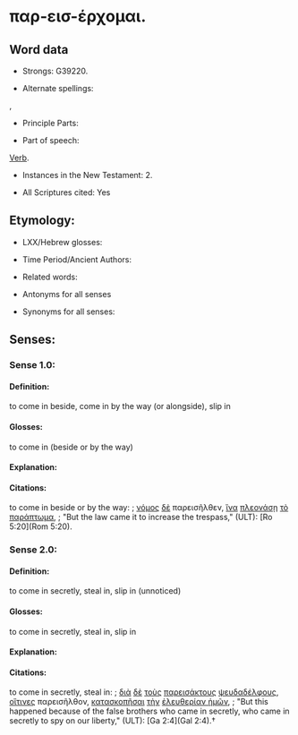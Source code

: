 # παρ-εισ-έρχομαι.

<!-- Status: S2=NeedsReview -->
<!-- Lexica used for edits: BDAG, LN, FFM, A-S -->

## Word data

* Strongs: G39220.

* Alternate spellings:

,

* Principle Parts: 


* Part of speech: 

[Verb](http://ugg.readthedocs.io/en/latest/verb.html).

* Instances in the New Testament: 2.

* All Scriptures cited: Yes

## Etymology: 


* LXX/Hebrew glosses: 


* Time Period/Ancient Authors: 


* Related words: 

* Antonyms for all senses

* Synonyms for all senses: 


## Senses: 


### Sense  1.0: 

#### Definition: 

to come in beside, come in by the way (or alongside), slip in

#### Glosses: 

to come in (beside or by the way)

#### Explanation: 


#### Citations: 

to come in beside or by the way: 
; [νόμος](../G35510/01.md) [δὲ](../G11610/01.md) παρεισῆλθεν, [ἵνα](../G24430/01.md) [πλεονάσῃ](../G41210/01.md) [τὸ](../G35880/01.md) [παράπτωμα](../G39000/01.md), 
; "But the law came it to increase the trespass," (ULT): 
[Ro 5:20](Rom 5:20).

### Sense  2.0: 

#### Definition: 

to come in secretly, steal in, slip in (unnoticed)

#### Glosses: 

to come in secretly, steal in, slip in

#### Explanation: 


#### Citations: 

to come in secretly, steal in: 
; [διὰ](../G12230/01.md) [δὲ](../G11610/01.md) [τοὺς](../G35880/01.md) [παρεισάκτους](../G39200/01.md) [ψευδαδέλφους](../G55690/01.md), [οἵτινες](../G37480/01.md) παρεισῆλθον, [κατασκοπῆσαι](../G26840/01.md) [τὴν](../G35880/01.md) [ἐλευθερίαν ](../G16570/01.md) [ἡμῶν](../G14730/01.md),
; "But this happened because of the false brothers who came in secretly, who came in secretly to spy on our liberty," (ULT): 
[Ga 2:4](Gal 2:4).†